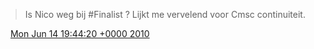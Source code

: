 > Is Nico weg bij \#Finalist ? Lijkt me vervelend voor Cmsc continuiteit\.

<img src="../../media/tweet.ico" width="12" /> [Mon Jun 14 19:44:20 +0000 2010](https://twitter.com/DromerDenker/status/16171618158)